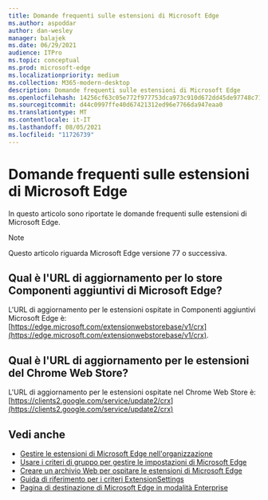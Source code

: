 ```yaml
---
title: Domande frequenti sulle estensioni di Microsoft Edge
ms.author: aspoddar
author: dan-wesley
manager: balajek
ms.date: 06/29/2021
audience: ITPro
ms.topic: conceptual
ms.prod: microsoft-edge
ms.localizationpriority: medium
ms.collection: M365-modern-desktop
description: Domande frequenti sulle estensioni di Microsoft Edge
ms.openlocfilehash: 14256cf63c05e772f977753dca973c910d672dd45de97748c7148a405f2062a7
ms.sourcegitcommit: d44c0997ffe40d67421312ed96e7766da947eaa0
ms.translationtype: MT
ms.contentlocale: it-IT
ms.lasthandoff: 08/05/2021
ms.locfileid: "11726739"
---
```

# <a name="faq-for-microsoft-edge-extensions"></a>Domande frequenti sulle estensioni di Microsoft Edge

In questo articolo sono riportate le domande frequenti sulle estensioni di Microsoft Edge.

> [!NOTE]
> Questo articolo riguarda Microsoft Edge versione 77 o successiva.

## <a name="what-is-the-update-url-for-the-microsoft-edge-add-ons-store"></a>Qual è l'URL di aggiornamento per lo store Componenti aggiuntivi di Microsoft Edge?

L'URL di aggiornamento per le estensioni ospitate in Componenti aggiuntivi Microsoft Edge è: [https://edge.microsoft.com/extensionwebstorebase/v1/crx](https://edge.microsoft.com/extensionwebstorebase/v1/crx).

## <a name="what-is-the-update-url-for-chrome-web-store-extensions"></a>Qual è l'URL di aggiornamento per le estensioni del Chrome Web Store?

L'URL di aggiornamento per le estensioni ospitate nel Chrome Web Store è: [https://clients2.google.com/service/update2/crx](https://clients2.google.com/service/update2/crx)

## <a name="see-also"></a>Vedi anche

- [Gestire le estensioni di Microsoft Edge nell'organizzazione](microsoft-edge-manage-extensions.md)
- [Usare i criteri di gruppo per gestire le impostazioni di Microsoft Edge](microsoft-edge-manage-extensions-policies.md)
- [Creare un archivio Web per ospitare le estensioni di Microsoft Edge](microsoft-edge-manage-extensions-webstore.md)
- [Guida di riferimento per i criteri ExtensionSettings](microsoft-edge-manage-extensions-ref-guide.md)
- [Pagina di destinazione di Microsoft Edge in modalità Enterprise](https://aka.ms/EdgeEnterprise)
